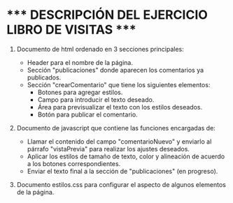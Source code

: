 # *** DESCRIPCIÓN DEL EJERCICIO LIBRO DE VISITAS ***

1. Documento de html ordenado en 3 secciones principales:
   * Header para el nombre de la página.
   * Sección "publicaciones" donde aparecen los comentarios ya publicados.
   * Sección "crearComentario" que tiene los siguientes elementos:
       * Botones para agregar estilos.
       * Campo para introducir el texto deseado.
       * Área para previsualizar el texto con los estilos deseados.
       * Botón para publicar el comentario.
   

2. Documento de javascript que contiene las funciones encargadas de:
   * Llamar el contenido del campo "comentarioNuevo" y enviarlo al párrafo "vistaPrevia" para realizar los ajustes deseados.
   * Aplicar los estilos de tamaño de texto, color y alineación de acuerdo a los botones correspondientes.
   * Enviar el texto final a la sección de "publicaciones" (en progreso).

3. Documento estilos.css para configurar el aspecto de algunos elementos de la página.